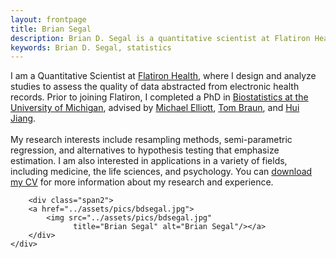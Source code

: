 ```yaml
---
layout: frontpage
title: Brian Segal
description: Brian D. Segal is a quantitative scientist at Flatiron Health
keywords: Brian D. Segal, statistics
---
```


<div class="container">
    <div class="row-fluid">
        <div class="span7">
            I am a Quantitative Scientist at <a href = "http://www.flatiron.com"> Flatiron Health</a>, where I design and analyze studies to assess the quality of data abstracted from electronic health records. Prior to joining Flatiron, I completed a PhD in <a href = "https://sph.umich.edu/biostat/"> Biostatistics at the University of Michigan</a>, advised by <a href = "https://sph.umich.edu/faculty-profiles/elliott-michael.html"> Michael Elliott</a>, <a href = "https://sph.umich.edu/faculty-profiles/braun-thomas.html"> Tom Braun</a>, and <a href = "http://www-personal.umich.edu/~jianghui/"> Hui Jiang</a>.<br>
            <br>
            My research interests include resampling methods, semi-parametric regression, and alternatives to hypothesis testing that emphasize estimation. I am also interested in applications in a variety of fields, including medicine, the life sciences, and psychology. You can <a href = "{{ BASE_PATH }}/assets/bdsegal_cv.pdf"> download my CV</a> for more information about my research and experience.
        </div>

        <div class="span2">
        <a href="../assets/pics/bdsegal.jpg">
            <img src="../assets/pics/bdsegal.jpg"
                  title="Brian Segal" alt="Brian Segal"/></a>
        </div>
    </div>
</div>
